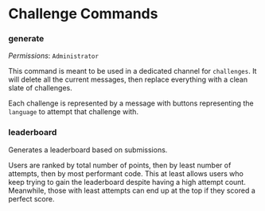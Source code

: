 # Challenge Commands

### generate

*Permissions*: `Administrator`

This command is meant to be used in a dedicated channel for `challenges`. It will delete all the current messages, then replace everything with a clean slate of challenges.

Each challenge is represented by a message with buttons representing the `language` to attempt that challenge with.

### leaderboard

Generates a leaderboard based on submissions.

Users are ranked by total number of points, then by least number of attempts, then by most performant code. This at least allows users who keep trying to gain the leaderboard despite having a high attempt count. Meanwhile, those with least attempts can end up at the top if they scored a perfect score.